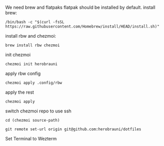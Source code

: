 We need brew and flatpaks
flatpak should be installed by default.
install brew:

`/bin/bash -c "$(curl -fsSL https://raw.githubusercontent.com/Homebrew/install/HEAD/install.sh)"`

install rbw and chezmoi:

`brew install rbw chezmoi`

init chezmoi

`chezmoi init herobrauni`

apply rbw config

`chezmoi apply .config/rbw`

apply the rest

`chezmoi apply`

switch chezmoi repo to use ssh

`cd (chezmoi source-path)`

`git remote set-url origin git@github.com:herobrauni/dotfiles`

Set Terminal to Wezterm


